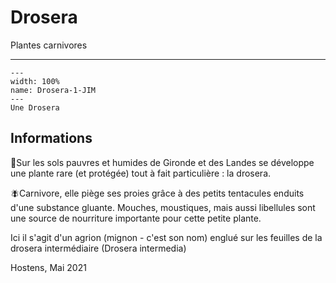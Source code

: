# Drosera

<p class="emphase">Plantes carnivores</p>

***

```{figure} Docs/Drosera-1-JIM.jpg
---
width: 100%
name: Drosera-1-JIM
---
Une Drosera
```


## Informations


🌱Sur les sols pauvres et humides de Gironde et des Landes se développe une plante rare (et protégée) tout à fait particulière : la drosera.

🪰Carnivore, elle piège ses proies grâce à des petits tentacules enduits d'une substance gluante. Mouches, moustiques, mais aussi libellules sont une source de nourriture importante pour cette petite plante.

Ici il s'agit d'un agrion (mignon - c'est son nom) englué sur les feuilles de la drosera intermédiaire (Drosera intermedia)

Hostens, Mai 2021